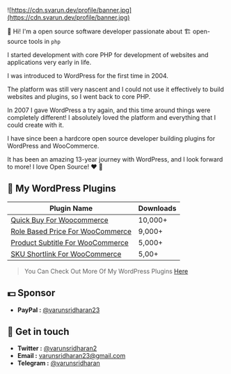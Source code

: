 ![https://cdn.svarun.dev/profile/banner.jpg](https://cdn.svarun.dev/profile/banner.jpg)

👋 Hi! I'm a open source software developer passionate about 🏗️ open-source tools in `php`

I started development with core PHP for development of websites and applications very early in life. 

I was introduced to WordPress for the first time in 2004.

The platform was still very nascent and I could not use it effectively to build websites and plugins, so I went back to core PHP.

In 2007 I gave WordPress a try again, and this time around things were completely different! I absolutely loved the platform and everything that I could create with it.

I have since been a hardcore open source developer building plugins for WordPress and WooCommerce.

It has been an amazing 13-year journey with WordPress, and I look forward to more! I love Open Source! ❤️    🙂

## 🔌  My WordPress Plugins
| Plugin Name | Downloads |
| ----------- | --------- |
| [Quick Buy For Woocommerce](https://go.svarun.dev/wp/plugins/wcqb/) | 10,000+ |
| [Role Based Price For WooCommerce](https://go.svarun.dev/wp/plugins/wcrbp/) | 9,000+ |
| [Product Subtitle For WooCommerce](https://go.svarun.dev/wp/plugins/psfwc/) | 5,000+ |
| [SKU Shortlink For WooCommerce](https://go.svarun.dev/wp/plugins/skusfwc/) | 5,00+ |

>   You Can Check Out More Of My WordPress Plugins [Here](https://go.svarun.dev//wordpress/)
  

## 💵  Sponsor 
- **PayPal :** [@varunsridharan23](https://go.svarun.dev/donate/paypal/)

##  💌 Get in touch
- **Twitter :** [@varunsridharan2](https://go.svarun.dev/sm/twitter/)
- **Email :** [varunsridharan23@gmail.com](https://go.svarun.dev/)
- **Telegram :** [@varunsridharan](https://go.svarun.dev/sm/telegram/)
